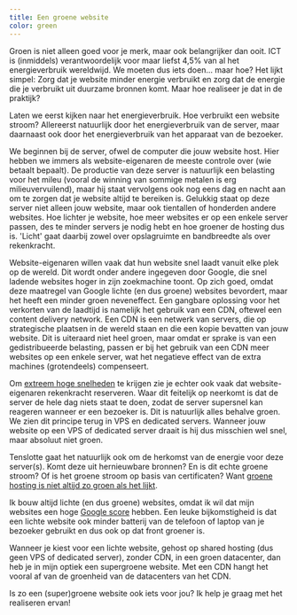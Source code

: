 ```yaml
---
title: Een groene website
color: green
---
```


Groen is niet alleen goed voor je merk, maar ook belangrijker dan ooit. ICT is (inmiddels) verantwoordelijk voor maar liefst 4,5% van al het energieverbruik wereldwijd. We moeten dus iets doen... maar hoe? Het lijkt simpel: Zorg dat je website minder energie verbruikt en zorg dat de energie die je verbruikt uit duurzame bronnen komt. Maar hoe realiseer je dat in de praktijk?

Laten we eerst kijken naar het energieverbruik. Hoe verbruikt een website stroom? Allereerst natuurlijk door het energieverbruik van de server, maar daarnaast ook door het energieverbruik van het apparaat van de bezoeker.

We beginnen bij de server, ofwel de computer die jouw website host. Hier hebben we immers als website-eigenaren de meeste controle over (wie betaalt bepaalt). De productie van deze server is natuurlijk een belasting voor het mileu (vooral de winning van sommige metalen is erg milieuvervuilend), maar hij staat vervolgens ook nog eens dag en nacht aan om te zorgen dat je website altijd te bereiken is. Gelukkig staat op deze server niet alleen jouw website, maar ook tientallen of honderden andere websites. Hoe lichter je website, hoe meer websites er op een enkele server passen, des te minder servers je nodig hebt en hoe groener de hosting dus is. 'Licht' gaat daarbij zowel over opslagruimte en bandbreedte als over rekenkracht.

Website-eigenaren willen vaak dat hun website snel laadt vanuit elke plek op de wereld. Dit wordt onder andere ingegeven door Google, die snel ladende websites hoger in zijn zoekmachine toont. Op zich goed, omdat deze maatregel van Google lichte (en dus groene) websites bevordert, maar het heeft een minder groen neveneffect. Een gangbare oplossing voor het verkorten van de laadtijd is namelijk het gebruik van een CDN, oftewel een content delivery network. Een CDN is een netwerk van servers, die op strategische plaatsen in de wereld staan en die een kopie bevatten van jouw website. Dit is uiteraard niet heel groen, maar omdat er sprake is van een gedistribueerde belasting, passen er bij het gebruik van een CDN meer websites op een enkele server, wat het negatieve effect van de extra machines (grotendeels) compenseert.

Om [extreem hoge snelheden](https://www.usecue.com/blog/websites-that-load-instantly/) te krijgen zie je echter ook vaak dat website-eigenaren rekenkracht reserveren. Waar dit feitelijk op neerkomt is dat de server de hele dag niets staat te doen, zodat de server supersnel kan reageren wanneer er een bezoeker is. Dit is natuurlijk alles behalve groen. We zien dit principe terug in VPS en dedicated servers. Wanneer jouw website op een VPS of dedicated server draait is hij dus misschien wel snel, maar absoluut niet groen.

Tenslotte gaat het natuurlijk ook om de herkomst van de energie voor deze server(s). Komt deze uit hernieuwbare bronnen? En is dit echte groene stroom? Of is het groene stroom op basis van certificaten? Want [groene hosting is niet altijd zo groen als het lijkt](https://www.zaailingen.com/webhost-niet-zo-groen-als-lijkt/).

Ik bouw altijd lichte (en dus groene) websites, omdat ik wil dat mijn websites een hoge [Google score](https://www.usecue.com/blog/google-score/) hebben. Een leuke bijkomstigheid is dat een lichte website ook minder batterij van de telefoon of laptop van je bezoeker gebruikt en dus ook op dat front groener is.

Wanneer je kiest voor een lichte website, gehost op shared hosting (dus geen VPS of dedicated server), zonder CDN, in een groen datacenter, dan heb je in mijn optiek een supergroene website. Met een CDN hangt het vooral af van de groenheid van de datacenters van het CDN.

Is zo een (super)groene website ook iets voor jou? Ik help je graag met het realiseren ervan!
